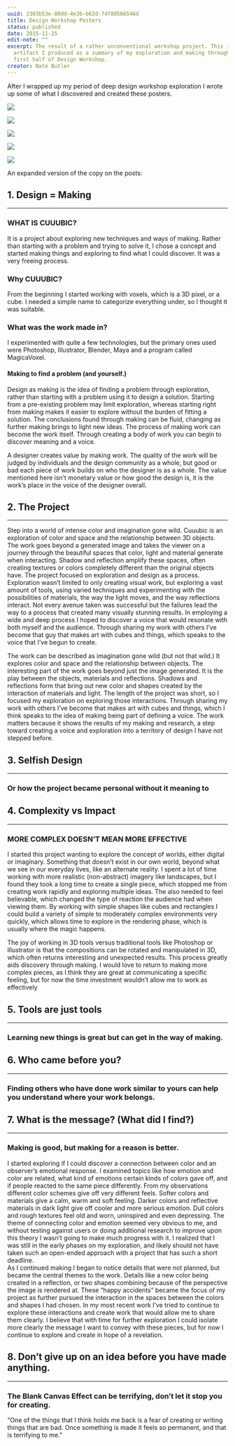 ```yaml
---
uuid: 2303b53e-80dd-4e3b-b62d-74f80566546d
title: Design Workshop Posters
status: published
date: 2015-11-25
edit-note: ""
excerpt: The result of a rather unconventional workshop project. This is the
  artifact I produced as a summary of my exploration and making throughout the
  first half of Design Workshop.
creator: Nate Butler
---
```

After I wrapped up my period of deep design workshop exploration I wrote up some of what I discovered and created these posters.

![](https://res.cloudinary.com/yaminateo/image/upload/v1637122428/project/workshop-posters/Poster-Book_fo8fk8.jpg)

![](https://res.cloudinary.com/yaminateo/image/upload/v1637122429/project/workshop-posters/Poster-Book2_ik1fmj.jpg)

![](https://res.cloudinary.com/yaminateo/image/upload/v1637122429/project/workshop-posters/Poster-Book3_xmqplx.jpg)

![](https://res.cloudinary.com/yaminateo/image/upload/v1637122429/project/workshop-posters/Poster-Book4_qxpsj3.jpg)

![](https://res.cloudinary.com/yaminateo/image/upload/v1637122429/project/workshop-posters/Poster-Book5_diu07s.jpg)

An expanded version of the copy on the posts:

## 1. Design = Making

- - -

### WHAT IS CUUUBIC?

It is a project about exploring new techniques and ways of making. Rather than starting with a problem and trying to solve it, I chose a concept and started making things and exploring to find what I could discover. It was a very freeing process.

### Why CUUUBIC?

From the beginning I started working with voxels, which is a 3D pixel, or a cube. I needed a simple name to categorize everything under, so I thought it was suitable.

### What was the work made in?

I experimented with quite a few technologies, but the primary ones used were Photoshop, Illustrator, Blender, Maya and a program called MagicaVoxel.

#### Making to find a problem (and yourself.)

Design as making is the idea of finding a problem through exploration, rather than starting with a problem using it to design a solution. Starting from a pre-existing problem may limit exploration, whereas starting right from making makes it easier to explore without the burden of fitting a solution. The conclusions found through making can be fluid, changing as further making brings to light new ideas. The process of making work can become the work itself. Through creating a body of work you can begin to discover meaning and a voice.  

A designer creates value by making work. The quality of the work will be judged by individuals and the design community as a whole, but good or bad each piece of work builds on who the designer is as a whole. The value mentioned here isn’t monetary value or how good the design is, it is the work’s place in the voice of the designer overall.  

## 2. The Project

- - -

Step into a world of intense color and imagination gone wild. Cuuubic is an exploration of color and space and the relationship between 3D objects. The work goes beyond a generated image and takes the viewer on a journey through the beautiful spaces that color, light and material generate when interacting. Shadow and reflection amplify these spaces, often creating textures or colors completely different than the original objects have. The project focused on exploration and design as a process. Exploration wasn’t limited to only creating visual work, but exploring a vast amount of tools, using varied techniques and experimenting with the possibilities of materials, the way the light moves, and the way reflections interact. Not every avenue taken was successful but the failures lead the way to a process that created many visually stunning results. In employing a wide and deep process I hoped to discover a voice that would resonate with both myself and the audience. Through sharing my work with others I’ve become that guy that makes art with cubes and things, which speaks to the voice that I’ve begun to create.

The work can be described as imagination gone wild (but not that wild.) It explores color and space and the relationship between objects. The interesting part of the work goes beyond just the image generated. It is the play between the objects, materials and reflections. Shadows and reflections form that bring out new color and shapes created by the interaction of materials and light. The length of the project was short, so I focused my exploration on exploring those interactions. Through sharing my work with others I’ve become that makes art with cubes and things, which I think speaks to the idea of making being part of defining a voice. The work matters because it shows the results of my making and research, a step toward creating a voice and exploration into a territory of design I have not stepped before.  

## 3. Selfish Design

- - -

### Or how the project became personal without it meaning to

## 4. Complexity vs Impact

- - -

### MORE COMPLEX DOESN’T MEAN MORE EFFECTIVE

I started this project wanting to explore the concept of worlds, either digital or imaginary. Something that doesn’t exist in our own world, beyond what we see in our everyday lives, like an alternate reality. I spent a lot of time working with more realistic (non-abstract) imagery like landscapes, but I found they took a long time to create a single piece, which stopped me from creating work rapidly and exploring multiple ideas. The also needed to feel believable, which changed the type of reaction the audience had when viewing them. By working with simple shapes like cubes and rectangles I could build a variety of simple to moderately complex environments very quickly, which allows time to explore in the rendering phase, which is usually where the magic happens.

The joy of working in 3D tools versus traditional tools like Photoshop or Illustrator is that the compositions can be rotated and manipulated in 3D, which often returns interesting and unexpected results. This process greatly aids discovery through making. I would love to return to making more complex pieces, as I think they are great at communicating a specific feeling, but for now the time investment wouldn’t allow me to work as effectively  

## 5. Tools are just tools

- - -

### Learning new things is great but can get in the way of making.

## 6. Who came before you?

- - -

### Finding others who have done work similar to yours can help you understand where your work belongs.

## 7. What is the message? (What did I find?)

- - -

### Making is good, but making for a reason is better.

I started exploring if I could discover a connection between color and an observer’s emotional response. I examined topics like how emotion and color are related, what kind of emotions certain kinds of colors gave off, and if people reacted to the same piece differently. From my observations different color schemes give off very different feels. Softer colors and materials give a calm, warm and soft feeling. Darker colors and reflective materials in dark light give off cooler and more serious emotion. Dull colors and rough textures feel old and worn, uninspired and even depressing. The theme of connecting color and emotion seemed very obvious to me, and without testing against users or doing additional research to improve upon this theory I wasn’t going to make much progress with it. I realized that I was still in the early phases on my exploration, and likely should not have taken such an open-ended approach with a project that has such a short deadline.\
As I continued making I began to notice details that were not planned, but became the central themes to the work. Details like a new color being created in a reflection, or two shapes combining because of the perspective the image is rendered at. These “happy accidents” became the focus of my project as further pursued the interaction in the spaces between the colors and shapes I had chosen. In my most recent work I’ve tried to continue to explore these interactions and create work that would allow me to share them clearly. I believe that with time for further exploration I could isolate more clearly the message I want to convey with these pieces, but for now I continue to explore and create in hope of a revelation.  

## 8. Don’t give up on an idea before you have made anything.

- - -

### The Blank Canvas Effect can be terrifying, don’t let it stop you for creating.

“One of the things that I think holds me back is a fear of creating or writing things that are bad. Once something is made it feels so permanent, and that is terrifying to me.”